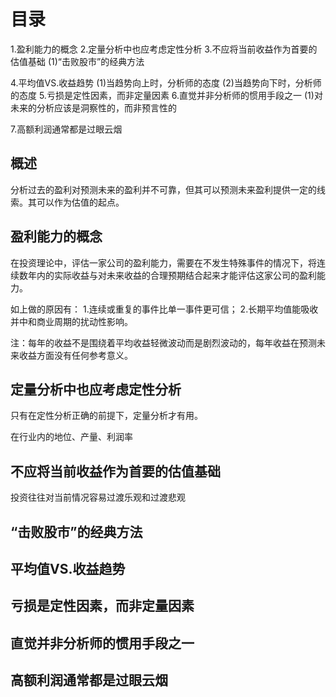 # 目录
1.盈利能力的概念
2.定量分析中也应考虑定性分析
3.不应将当前收益作为首要的估值基础
   (1)“击败股市”的经典方法

4.平均值VS.收益趋势
  (1)当趋势向上时，分析师的态度
  (2)当趋势向下时，分析师的态度
5.亏损是定性因素，而非定量因素
6.直觉并非分析师的惯用手段之一
  (1)对未来的分析应该是洞察性的，而非预言性的

7.高额利润通常都是过眼云烟

## 概述   
   分析过去的盈利对预测未来的盈利并不可靠，但其可以预测未来盈利提供一定的线索。其可以作为估值的起点。

## 盈利能力的概念
在投资理论中，评估一家公司的盈利能力，需要在不发生特殊事件的情况下，将连续数年内的实际收益与对未来收益的合理预期结合起来才能评估这家公司的盈利能力。

如上做的原因有：
1.连续或重复的事件比单一事件更可信；
2.长期平均值能吸收并中和商业周期的扰动性影响。

注：每年的收益不是围绕着平均收益轻微波动而是剧烈波动的，每年收益在预测未来收益方面没有任何参考意义。

## 定量分析中也应考虑定性分析
只有在定性分析正确的前提下，定量分析才有用。

在行业内的地位、产量、利润率

## 不应将当前收益作为首要的估值基础
投资往往对当前情况容易过渡乐观和过渡悲观

## “击败股市”的经典方法

## 平均值VS.收益趋势
## 亏损是定性因素，而非定量因素
## 直觉并非分析师的惯用手段之一
## 高额利润通常都是过眼云烟


   